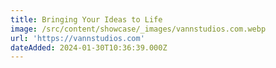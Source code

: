 ```yaml
---
title: Bringing Your Ideas to Life
image: /src/content/showcase/_images/vannstudios.com.webp
url: 'https://vannstudios.com'
dateAdded: 2024-01-30T10:36:39.000Z
---
```


